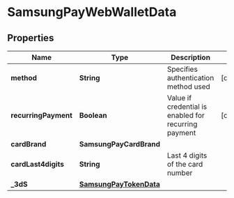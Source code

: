 

# SamsungPayWebWalletData


## Properties

| Name | Type | Description | Notes |
|------------ | ------------- | ------------- | -------------|
|**method** | **String** | Specifies authentication method used |  [optional] |
|**recurringPayment** | **Boolean** | Value if credential is enabled for recurring payment |  [optional] |
|**cardBrand** | **SamsungPayCardBrand** |  |  |
|**cardLast4digits** | **String** | Last 4 digits of the card number |  |
|**_3dS** | [**SamsungPayTokenData**](SamsungPayTokenData.md) |  |  |



